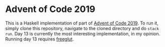 # Advent of Code 2019

This is a Haskell implementation of part of [Advent of Code 2019](https://adventofcode.com/2019).
To run it, simply clone this repository, navigate to the cloned directory and do `stack run`.
Day 13 is currently the most interesting implementation, in my opinion.
Running day 13 requires [freeglut](http://freeglut.sourceforge.net/).